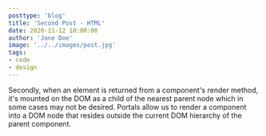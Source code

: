 ```yaml
---
posttype: 'blog'
title: 'Second Post - HTML'
date: 2020-11-12 10:00:00
author: 'Jane Doe'
image: '../../images/post.jpg'
tags:
- code
- design
---
```


Secondly, when an element is returned from a component's render method, it's mounted on the DOM as a child of the nearest parent node which in some cases may not be desired. Portals allow us to render a component into a DOM node that resides outside the current DOM hierarchy of the parent component.